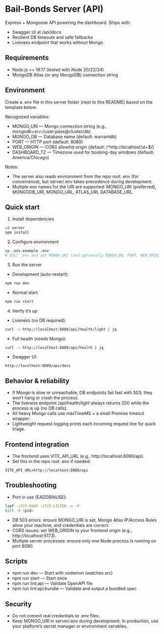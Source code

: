 # Bail-Bonds Server (API)

Express + Mongoose API powering the dashboard. Ships with:
- Swagger UI at /api/docs
- Resilient DB timeouts and safe fallbacks
- Liveness endpoint that works without Mongo

## Requirements
- Node.js >= 18.17 (tested with Node 20/22/24)
- MongoDB Atlas (or any MongoDB) connection string

## Environment
Create a .env file in this server folder (next to this README) based on the template below.

Recognized variables:
- MONGO_URI — Mongo connection string (e.g., mongodb+srv://user:pass@cluster/db)
- MONGO_DB — Database name (default: warrantdb)
- PORT — HTTP port (default: 8080)
- WEB_ORIGIN — CORS allowlist origin (default: /^http:\/\/localhost:\\d+$/)
- DASHBOARD_TZ — Timezone used for booking-day windows (default: America/Chicago)

Notes:
- The server also reads environment from the repo root .env (for convenience), but server/.env takes precedence during development.
- Multiple env names for the URI are supported: MONGO_URI (preferred), MONGODB_URI, MONGO_URL, ATLAS_URI, DATABASE_URL.

## Quick start

1) Install dependencies

```bash
cd server
npm install
```

2) Configure environment

```bash
cp .env.example .env
# Edit .env and set MONGO_URI (and optionally MONGO_DB, PORT, WEB_ORIGIN)
```

3) Run the server

- Development (auto-restart):
```bash
npm run dev
```
- Normal start:
```bash
npm run start
```

4) Verify it’s up

- Liveness (no DB required):
```bash
curl -s http://localhost:8080/api/health/light | jq
```
- Full health (needs Mongo):
```bash
curl -s http://localhost:8080/api/health | jq
```
- Swagger UI:
```
http://localhost:8080/api/docs
```

## Behavior & reliability
- If Mongo is slow or unreachable, DB endpoints fail fast with 503; they won’t hang or crash the process.
- The liveness endpoint /api/health/light always returns 200 while the process is up (no DB calls).
- All heavy Mongo calls use maxTimeMS + a small Promise timeout wrapper.
- Lightweight request logging prints each incoming request line for quick triage.

## Frontend integration
- The frontend uses VITE_API_URL (e.g., http://localhost:8080/api).
- Set this in the repo root .env if needed:
```
VITE_API_URL=http://localhost:8080/api
```

## Troubleshooting
- Port in use (EADDRINUSE):
```bash
lsof -iTCP:8080 -sTCP:LISTEN -n -P
kill -9 <pid>
```
- DB 503 errors: ensure MONGO_URI is set, Mongo Atlas IP/Access Rules allow your machine, and credentials are correct.
- CORS issues: set WEB_ORIGIN to your frontend origin (e.g., http://localhost:5173).
- Multiple server processes: ensure only one Node process is running on port 8080.

## Scripts
- npm run dev — Start with nodemon (watches src)
- npm run start — Start once
- npm run lint:api — Validate OpenAPI file
- npm run lint:api:bundle — Validate and output a bundled spec

## Security
- Do not commit real credentials to .env files.
- Keep MONGO_URI in server/.env during development. In production, use your platform’s secret manager or environment variables.
